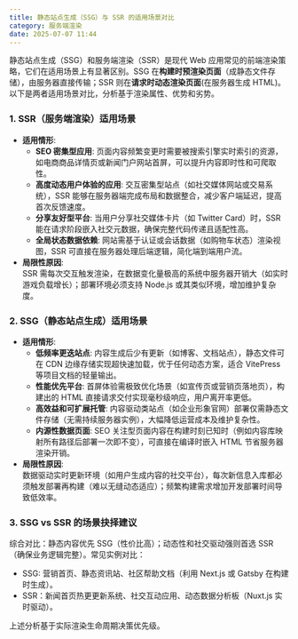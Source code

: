 ```yaml
---
title: 静态站点生成（SSG）与 SSR 的适用场景对比
category: 服务端渲染
date: 2025-07-07 11:44
---
```

静态站点生成（SSG）和服务端渲染（SSR）是现代 Web 应用常见的前端渲染策略，它们在适用场景上有显著区别。SSG 在**构建时预渲染页面**（成静态文件存储），由服务器直接传输；SSR 则在**请求时动态渲染页面**(在服务器生成 HTML)。以下是两者适用场景对比，分析基于渲染属性、优势和劣势。  

### 1. SSR（服务端渲染）适用场景
- **适用情形**:  
  - **SEO 密集型应用**: 页面内容频繁变更时需要被搜索引擎实时索引的资源，如电商商品详情页或新闻门户网站首屏，可以提升内容即时性和可爬取性。  
  - **高度动态用户体验的应用**: 交互密集型站点（如社交媒体网站或交易系统），SSR 能够在服务器端完成布局和数据整合，减少客户端延迟，提高首次反馈速度。  
  - **分享友好型平台**: 当用户分享社交媒体卡片（如 Twitter Card）时，SSR 能在请求阶段嵌入社交元数据，确保完整代码传递且适配性高。  
  - **全局状态数据依赖**: 网站需基于认证或会话数据（如购物车状态）渲染视图，SSR 可直接在服务器处理后端逻辑，简化端到端用户流。  
- **局限性原因**:  
  SSR 需每次交互触发渲染，在数据变化量极高的系统中服务器开销大（如实时游戏负载增长）；部署环境必须支持 Node.js 或其类似环境，增加维护复杂度。  

### 2. SSG（静态站点生成）适用场景
- **适用情形**:  
  - **低频率更迭站点**: 内容生成后少有更新（如博客、文档站点），静态文件可在 CDN 边缘存储实现超快速加载，优于任何动态方案，适合 VitePress 等项目文档的轻量输出。  
  - **性能优先平台**: 首屏体验需极致优化场景（如宣传页或营销页落地页），构建出的 HTML 直接请求交付实现毫秒级响应，用户离开率更低。  
  - **高效益和可扩展托管**: 内容驱动类站点（如企业形象官网）部署仅需静态文件存储（无需持续服务器实例），大幅降低运营成本及维护复杂性。  
  - **内源性数据页面**: SEO 关注型页面内容在构建时刻已知时（例如内容库映射所有路径后部署一次即不变），可直接在编译时嵌入 HTML 节省服务器渲染开销。  
- **局限性原因**:  
  数据驱动实时更新环境（如用户生成内容的社交平台），每次新信息入库都必须触发部署再构建（难以无缝动态适应）；频繁构建需求增加开发部署时间导致低效率。  

### 3. SSG vs SSR 的场景抉择建议  
综合对比：静态内容优先 SSG（性价比高）；动态性和社交驱动强则首选 SSR（确保业务逻辑完整）。常见实例对比：  
- SSG: 营销首页、静态资讯站、社区帮助文档（利用 Next.js 或 Gatsby 在构建时生成）。  
- SSR：新闻首页热更更新系统、社交互动应用、动态数据分析板（Nuxt.js 实时驱动）。  

上述分析基于实际渲染生命周期决策优先级。  
